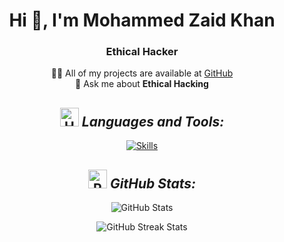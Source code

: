 <h1 align="center">Hi 👋, I'm Mohammed Zaid Khan</h1>
<h3 align="center">Ethical Hacker</h3>

<p align="center">
    👨‍💻 All of my projects are available at <a href="https://github.com/LORD-HYDRAA">GitHub</a>
    <br>
    💬 Ask me about <strong>Ethical Hacking</strong>
</p>

<h2 align="center">
    <img src="https://raw.githubusercontent.com/Tarikul-Islam-Anik/Animated-Fluent-Emojis/master/Emojis/Objects/Hammer%20and%20Wrench.png" alt="Hammer and Wrench" width="30" height="30" /> 
    <em>Languages and Tools:</em>
</h2>

<p align="center">
    <a href="https://skillicons.dev">
        <img src="https://skillicons.dev/icons?i=js,html,css,py,c,bash,github,linux,raspberrypi,flutter,dart,java,arduino,cpp,cmake,arch,androidstudio,debian,kali,ubuntu,mint,mysql,redhat,vscode,visualstudio" alt="Skills">
    </a>
</p>

<h2 align="center">
    <img src="https://raw.githubusercontent.com/Tarikul-Islam-Anik/Animated-Fluent-Emojis/master/Emojis/Travel%20and%20places/Rocket.png" alt="Rocket" width="30" height="30" /> 
    <em>GitHub Stats:</em>
</h2>

<p align="center">
    <img src="https://github-readme-stats.vercel.app/api?username=LORD-HYDRAA&theme=dark&hide_border=false&include_all_commits=false&count_private=false" alt="GitHub Stats">
</p>

<p align="center">
    <img src="https://github-readme-streak-stats.herokuapp.com/?user=LORD-HYDRAA&theme=dark&hide_border=false" alt="GitHub Streak Stats"/>
</p>

